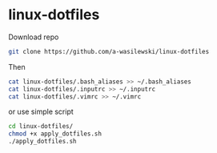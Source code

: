 # linux-dotfiles

Download repo
```bash
git clone https://github.com/a-wasilewski/linux-dotfiles
```


Then
```bash
cat linux-dotfiles/.bash_aliases >> ~/.bash_aliases
cat linux-dotfiles/.inputrc >> ~/.inputrc
cat linux-dotfiles/.vimrc >> ~/.vimrc
```
or use simple script
```bash
cd linux-dotfiles/
chmod +x apply_dotfiles.sh
./apply_dotfiles.sh
```
